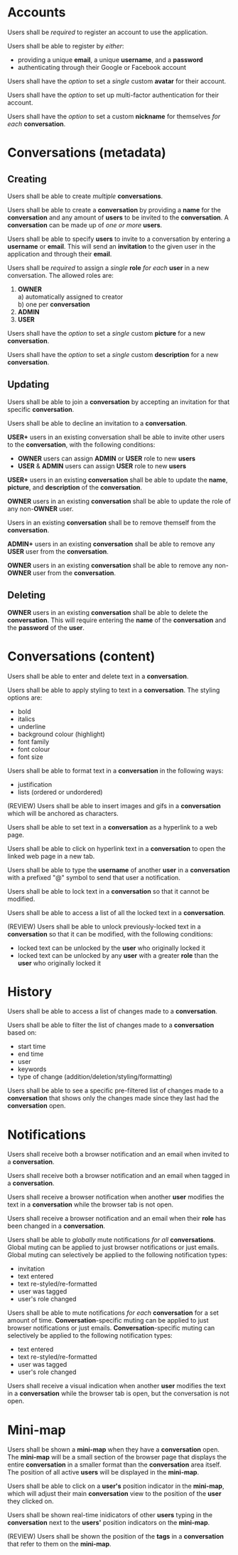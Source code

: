 # Accounts

Users shall be _required_ to register an account to use the application.

Users shall be able to register by _either_:
  * providing a unique **email**, a unique **username**, and a **password**
  * authenticating through their Google or Facebook account

Users shall have the _option_ to set a _single_ custom **avatar** for their
account.

Users shall have the _option_ to set up multi-factor authentication for their
account.

Users shall have the _option_ to set a custom **nickname** for themselves
_for each_ **conversation**.

# Conversations (metadata)

## Creating

Users shall be able to create _multiple_ **conversations**.

Users shall be able to create a **conversation** by providing a **name** for the
**conversation** and any amount of **users** to be invited to the
**conversation**. A **conversation** can be made up of _one or more_ **users**.

Users shall be able to specify **users** to invite to a conversation by entering
a **username** or **email**. This will send an **invitation** to the given user
in the application and through their **email**.

Users shall be _required_ to assign a _single_ **role** _for each_ **user** in
a new conversation. The allowed roles are:
  1. **OWNER**  
    a) automatically assigned to creator  
    b) one per **conversation**  
  2. **ADMIN**
  3. **USER**

Users shall have the _option_ to set a _single_ custom **picture** for a
new **conversation**.

Users shall have the _option_ to set a _single_ custom **description** for a
new **conversation**.

## Updating

Users shall be able to join a **conversation** by accepting an invitation for
that specific **conversation**.

Users shall be able to decline an invitation to a **conversation**.

**USER+** users in an existing conversation shall be able to invite other users
to the **conversation**, with the following conditions:
  * **OWNER** users can assign **ADMIN** or **USER** role to new **users**
  * **USER** & **ADMIN** users can assign **USER** role to new **users**

**USER+** users in an existing **conversation** shall be able to update the
**name**, **picture**, and **description** of the **conversation**.

**OWNER** users in an existing **conversation** shall be able to update the role
of any non-**OWNER** user.

Users in an existing **conversation** shall be to remove themself from the
**conversation**.

**ADMIN+** users in an existing **conversation** shall be able to remove any
**USER** user from the **conversation**.

**OWNER** users in an existing **conversation** shall be able to remove any
non-**OWNER** user from the **conversation**.

## Deleting
**OWNER** users in an existing **conversation** shall be able to delete the
**conversation**. This will require entering the **name** of the
**conversation** and the **password** of the **user**.

# Conversations (content)

Users shall be able to enter and delete text in a **conversation**.

Users shall be able to apply styling to text in a **conversation**. The
styling options are:
  * bold
  * italics
  * underline
  * background colour (highlight)
  * font family
  * font colour
  * font size

Users shall be able to format text in a **conversation** in the following
ways:
  * justification
  * lists (ordered or undordered)

(REVIEW) Users shall be able to insert images and gifs in a **conversation** which
will be anchored as characters.

Users shall be able to set text in a **conversation** as a hyperlink to a
web page.

Users shall be able to click on hyperlink text in a **conversation** to open
the linked web page in a new tab.

Users shall be able to type the **username** of another **user** in a
**conversation** with a prefixed "@" symbol to send that user a notification.

Users shall be able to lock text in a **conversation** so that it cannot be
modified.

Users shall be able to access a list of all the locked text in a
**conversation**.

(REVIEW) Users shall be able to unlock previously-locked text in a **conversation**
so that it can be modified, with the following conditions:
  * locked text can be unlocked by the **user** who originally locked it
  * locked text can be unlocked by any **user** with a greater **role** than
  the **user** who originally locked it

# History

Users shall be able to access a list of changes made to a **conversation**.

Users shall be able to filter the list of changes made to a **conversation**
based on:
  * start time
  * end time
  * user
  * keywords
  * type of change (addition/deletion/styling/formatting)

Users shall be able to see a specific pre-filtered list of changes made to a
**conversation** that shows only the changes made since they last had the
**conversation** open.

# Notifications

Users shall receive both a browser notification and an email when invited to a
**conversation**.

Users shall receive both a browser notification and an email when tagged in a
**conversation**.

Users shall receive a browser notification when another **user** modifies the
text in a **conversation** while the browser tab is not open.

Users shall receive a browser notification and an email when their **role** has
been changed in a **conversation**.

Users shall be able to _globally_ mute notifications _for all_
**conversations**. Global muting can be applied to just browser notifications or
just emails. Global muting can selectively be applied to the following
notification types:
  * invitation
  * text entered
  * text re-styled/re-formatted
  * user was tagged
  * user's role changed

Users shall be able to mute notifications _for each_ **conversation** for a set
amount of time. **Conversation**-specific muting can be applied to just browser
notifications or just emails. **Conversation**-specific muting can selectively
be applied to the following notification types:
  * text entered
  * text re-styled/re-formatted
  * user was tagged
  * user's role changed

Users shall receive a visual indication when another **user** modifies the text
in a **conversation** while the browser tab is open, but the conversation is not
open.

# Mini-map

Users shall be shown a **mini-map** when they have a **conversation** open.  The
**mini-map** will be a small section of the browser page that displays the
entire **conversation** in a smaller format than the **conversation** area
itself. The position of all active **users** will be displayed in the
**mini-map**.

Users shall be able to click on a **user's** position indicator in the
**mini-map**, which will adjust their main **conversation** view to the position
of the **user** they clicked on.

Users shall be shown real-time inidicators of other **users** typing in the
**conversation** next to the **users'** position indicators on the **mini-map**.

(REVIEW) Users shall be shown the position of the **tags** in a **conversation**
that refer to them on the **mini-map**.
